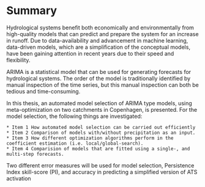 # Summary

Hydrological systems benefit both economically and environmentally from high-quality models that can predict and prepare the system for an increase in runoff. Due to data-availability and advancement in machine learning, data-driven models, which are a  simplification of the conceptual models, have been gaining attention in recent years due to their speed and flexibility.

ARIMA is a statistical model that can be used for generating forecasts for hydrological systems. The order of the model is traditionally identified by manual inspection of the time series, but this manual inspection can both be tedious and time-consuming.

In this thesis, an automated model selection of ARIMA type models, using meta-optimization on two catchments in Copenhagen, is presented. 
For the model selection, the following things are investigated:


	* Item 1 How automated model selection can be carried out efficiently
	* Item 2 Comparison of models with/without precipitation as an input.
	* Item 3 How different optimization algorithms perform in the coefficient estimation (i.e. local/global-search).
	* Item 4 Comparision of models that are fitted using a single-, and multi-step forecasts.


Two different error measures will be used for model selection, Persistence Index skill-score (PI),  and accuracy in predicting a simplified version of ATS activation 

